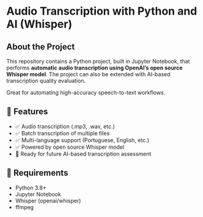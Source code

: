 # Audio Transcription with Python and AI (Whisper)

## About the Project
This repository contains a Python project, built in Jupyter Notebook, that performs **automatic audio transcription using OpenAI’s open source Whisper model**. The project can also be extended with AI-based transcription quality evaluation.

Great for automating high-accuracy speech-to-text workflows.

## 🚀 Features
- ✅ Audio transcription (.mp3, .wav, etc.) <br>
- ✅ Batch transcription of multiple files <br>
- ✅ Multi-language support (Portuguese, English, etc.) <br>
- ✅ Powered by open source Whisper model <br>
- 🔄 Ready for future AI-based transcription assessment <br>

## 🧰 Requirements
- Python 3.8+
- Jupyter Notebook
- Whisper (openai/whisper)
- ffmpeg

